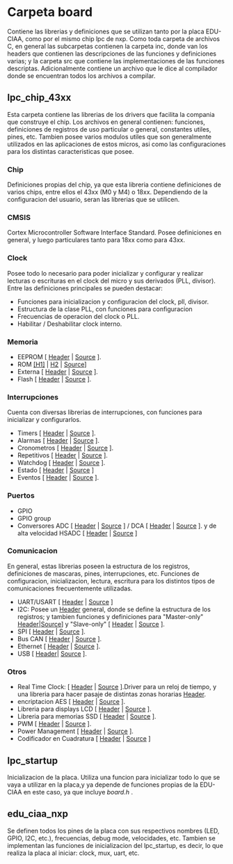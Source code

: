 # Carpeta board


Contiene las librerias y definiciones que se utilizan tanto por la placa EDU-CIAA, como por el mismo chip lpc de nxp. Como toda carpeta de archivos C, en general las subcarpetas contienen la carpeta inc, donde van los headers que contienen las descripciones de las funciones y definiciones varias; y la carpeta src que contiene las implementaciones de las funciones descriptas. Adicionalmente contiene un archivo que le dice al compilador donde se encuentran todos los archivos a compilar. 

## lpc_chip_43xx

Esta carpeta contiene las librerias de los drivers que facilita la compania que construye el chip. Los archivos en general contienen: funciones, definiciones de registros de uso particular o general, constantes utiles, pines, etc. 
Tambien posee varios modulos utiles que son generalmente utilizados en las aplicaciones de estos micros, asi como las configuraciones para los distintas caracteristicas que posee. 

### Chip

Definiciones propias del chip, ya que esta libreria contiene definiciones de varios chips, entre ellos el 43xx (M0 y M4) o 18xx. Dependiendo de la configuracion del usuario, seran las librerias que se utilicen.

### CMSIS

Cortex Microcontroller Software Interface Standard. Posee definiciones en general, y luego particulares tanto para 18xx como para 43xx.

### Clock 

Posee todo lo necesario para poder inicializar y configurar y realizar lecturas o escrituras en el clock del micro y sus derivados (PLL, divisor). Entre las definiciones principales se pueden destacar:
- Funciones para inicializacion y configuracion del clock, pll, divisor.
- Estructura de la clase PLL, con funciones para configuracion
- Frecuencias de operacion del clock o PLL.
- Habilitar / Deshabilitar clock interno.

### Memoria

- EEPROM [ [Header](board/lpc_chip_43xx/inc/eeprom_18xx_43xx.h) | [Source](board/lpc_chip_43xx/src/eeprom_18xx_43xx.c) ].
- ROM  [[H1]](board/lpc_chip_43xx/inc/iap.h) | [H2](board/lpc_chip_43xx/inc/iap_18xx_43xx.h) | [Source](board/lpc_chip_43xx/src/iap_18xx_43xx.c)]
- Externa [ [Header](board/lpc_chip_43xx/inc/emc_18xx_43xx.h) | [Source](board/lpc_chip_43xx/src/emc_18xx_43xx.c) ].
- Flash [ [Header](board/lpc_chip_43xx/inc/fmc_18xx_43xx.h) | [Source](board/lpc_chip_43xx/src/fmc_18xx_43xx.c) ].

### Interrupciones

Cuenta con diversas librerias de interrupciones, con funciones para inicializar y configurarlos.

- Timers [ [Header](board/lpc_chip_43xx/inc/timer_18xx_43xx.h) | [Source](board/lpc_chip_43xx/src/timer_18xx_43xx.c) ]. 
- Alarmas [ [Header](board/lpc_chip_43xx/inc/atimer_18xx_43xx.h) | [Source](board/lpc_chip_43xx/src/atimer_18xx_43xx.c) ]. 
- Cronometros [ [Header](board/lpc_chip_43xx/inc/atimer_18xx_43xx.h) | [Source](board/lpc_chip_43xx/src/atimer_18xx_43xx.c) ]. 
- Repetitivos [ [Header](board/lpc_chip_43xx/inc/ritimer_18xx_43xx.h) | [Source](board/lpc_chip_43xx/src/ritimer_18xx_43xx.c) ].
- Watchdog [ [Header](board/lpc_chip_43xx/inc/wwdt_18xx_43xx.h) | [Source](board/lpc_chip_43xx/src/wwdt_18xx_43xx.c) ].
- Estado [ [Header](board/sct_chip_43xx/inc/dac_18xx_43xx.h) | [Source](board/lpc_chip_43xx/src/sct_18xx_43xx.c) ]
- Eventos [ [Header](board/lpc_chip_43xx/inc/evrt_18xx_43xx.h) | [Source](board/lpc_chip_43xx/src/evrt_18xx_43xx.c) ].



### Puertos

- GPIO 
- GPIO group
- Conversores ADC [ [Header](board/lpc_chip_43xx/inc/adc_18xx_43xx.h) | [Source](board/lpc_chip_43xx/src/adc_18xx_43xx.c) ] / DCA [ [Header](board/lpc_chip_43xx/inc/dac_18xx_43xx.h) | [Source](board/lpc_chip_43xx/src/dac_18xx_43xx.c) ]. y de alta velocidad HSADC [ [Header](board/lpc_chip_43xx/inc/hsadc_18xx_43xx.h) | [Source](board/lpc_chip_43xx/src/hsadc_18xx_43xx.c) ]

### Comunicacion

En general, estas librerias poseen la estructura de los registros, definiciones de mascaras, pines, interrupciones, etc. Funciones de configuracion, inicializacion, lectura, escritura para los distintos tipos de comunicaciones frecuentemente utilizadas.

- UART/USART [ [Header](board/lpc_chip_43xx/inc/uart_18xx_43xx.h) | [Source](board/lpc_chip_43xx/src/uart_18xx_43xx.c) ]
- I2C: Posee un [Header](board/lpc_chip_43xx/inc/i2c_common_18xx_43xx.h) general, donde se define la estructura de los registros; y tambien funciones y definiciones para "Master-only" [Header](board/lpc_chip_43xx/inc/i2cm_18xx_43xx.h)|[Source](board/lpc_chip_43xx/src/i2cm_18xx_43xx.c)] y "Slave-only" [ [Header](board/lpc_chip_43xx/inc/i2c_18xx_43xx.h) | [Source](board/lpc_chip_43xx/src/i2c_18xx_43xx.c) ]. 
- SPI [ [Header](board/lpc_chip_43xx/inc/spi_18xx_43xx.h) | [Source](board/lpc_chip_43xx/src/spi_18xx_43xx.c) ].
- Bus CAN [ [Header](board/lpc_chip_43xx/inc/ccan_18xx_43xx.h) | [Source](board/lpc_chip_43xx/src/ccan_18xx_43xx.c) ].
- Ethernet [ [Header](board/lpc_chip_43xx/inc/enet_18xx_43xx.h) | [Source](board/lpc_chip_43xx/src/enet_18xx_43xx.c) ].
- USB [ [Header](board/lpc_chip_43xx/inc/usbhs_18xx_43xx.h)| [Source](board/lpc_chip_43xx/src/usbhs_18xx_43xx.c) ].

### Otros

 - Real Time Clock: [ [Header](board/lpc_chip_43xx/inc/rtc_18xx_43xx.h) | [Source](board/lpc_chip_43xx/src/rtc_18xx_43xx.c) ].Driver para un reloj de tiempo, y una libreria para hacer pasaje de distintas zonas horarias [Header](board/lpc_chip_43xx/inc/rtc_ut.h). 
 - encriptacion AES [ [Header](board/lpc_chip_43xx/inc/aes_18xx_43xx.h) | [Source](board/lpc_chip_43xx/src/aes_18xx_43xx.c) ]. 
 - Libreria para displays LCD [ [Header](board/lpc_chip_43xx/inc/lcd_18xx_43xx.h) | [Source](board/lpc_chip_43xx/src/lcd_18xx_43xx.c) ]. 
 - Libreria para memorias SSD [ [Header](board/lpc_chip_43xx/inc/sdmmc_18xx_43xx.h) | [Source](board/lpc_chip_43xx/src/sdmmc_18xx_43xx.c) ]. 
 - PWM [ [Header](board/lpc_chip_43xx/inc/mcpwm_18xx_43xx.h) | [Source](board/lpc_chip_43xx/src/mcpwm_18xx_43xx.c) ].
 - Power Management [ [Header](board/lpc_chip_43xx/inc/pmc_18xx_43xx.h) | [Source](board/lpc_chip_43xx/src/pmc_18xx_43xx.c) ].
 - Codificador en Cuadratura [ [Header](board/lpc_chip_43xx/inc/qei_18xx_43xx.h) | [Source](board/lpc_chip_43xx/src/qei_18xx_43xx.c) ]

## lpc_startup
 
 Inicializacion de la placa. Utiliza una funcion para inicializar todo lo que se vaya a utilizar en la placa,y ya depende de funciones propias de la EDU-CIAA en este caso, ya que incluye *board.h* .
 
 
## edu_ciaa_nxp
 
 Se definen todos los pines de la placa con sus respectivos nombres (LED, GPIO, I2C, etc.), frecuencias, debug mode, velocidades, etc.
 Tambien se implementan las funciones de inicializacion del lpc_startup, es decir, lo que realiza la placa al iniciar: clock, mux, uart, etc.